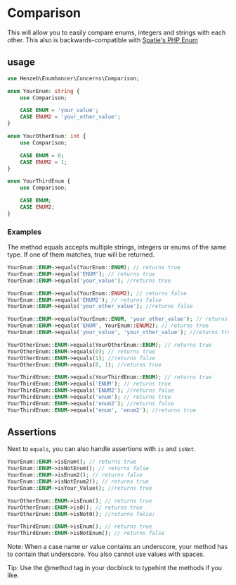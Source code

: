 # Comparison

This will allow you to easily compare enums, integers and strings with each
other. This also is backwards-compatible with
[Spatie's PHP Enum](https://github.com/spatie/enum)

## usage

```php
use Henzeb\Enumhancer\Concerns\Comparison;

enum YourEnum: string {
    use Comparison;

    CASE ENUM = 'your_value';
    CASE ENUM2 = 'your_other_value';
}

enum YourOtherEnum: int {
    use Comparison;

    CASE ENUM = 0;
    CASE ENUM2 = 1;
}

enum YourThirdEnum {
    use Comparison;

    CASE ENUM;
    CASE ENUM2;
}
```

### Examples

The method equals accepts multiple strings, integers or enums of the same type.
If one of them matches, true will be returned.

```php
YourEnum::ENUM->equals(YourEnum::ENUM); // returns true
YourEnum::ENUM->equals('ENUM'); // returns true
YourEnum::ENUM->equals('your_value'); //returns true

YourEnum::ENUM->equals(YourEnum::ENUM2); // returns false
YourEnum::ENUM->equals('ENUM2'); // returns false
YourEnum::ENUM->equals('your_other_value'); //returns false

YourEnum::ENUM->equals(YourEnum::ENUM, 'your_other_value'); // returns true
YourEnum::ENUM->equals('ENUM', YourEnum::ENUM2); // returns true
YourEnum::ENUM->equals('your_value', 'your_other_value'); //returns true

YourOtherEnum::ENUM->equals(YourOtherEnum::ENUM); // returns true
YourOtherEnum::ENUM->equals(0); // returns true
YourOtherEnum::ENUM->equals(1); //returns false
YourOtherEnum::ENUM->equals(0, 1); //returns true

YourThirdEnum::ENUM->equals(YourThirdEnum::ENUM); // returns true
YourThirdEnum::ENUM->equals('ENUM'); // returns true
YourThirdEnum::ENUM->equals('ENUM2'); //returns false
YourThirdEnum::ENUM->equals('enum'); // returns true
YourThirdEnum::ENUM->equals('enum2'); //returns false
YourThirdEnum::ENUM->equals('enum', 'enum2'); //returns true
```

## Assertions

Next to `equals`, you can also handle assertions with `is` and `isNot`.

```php
YourEnum::ENUM->isEnum(); // returns true
YourEnum::ENUM->isNotEnum(); // returns false
YourEnum::ENUM->isEnum2(); // returns false
YourEnum::ENUM->isNotEnum2(); // returns true
YourEnum::ENUM->isYour_Value(); //returns true

YourOtherEnum::ENUM->isEnum(); // returns true
YourOtherEnum::ENUM->is0(); // returns true
YourOtherEnum::ENUM->isNot0(); //returns false;

YourThirdEnum::ENUM->isEnum(); // returns true
YourThirdEnum::ENUM->isNotEnum(); // returns false
```

Note: When a case name or value contains an underscore, your method has to
contain that underscore. You also cannot use values with spaces.

Tip: Use the @method tag in your docblock to typehint the methods if you like.
